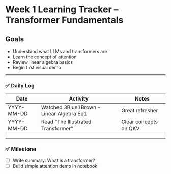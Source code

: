 # Week 1 Learning Tracker – Transformer Fundamentals

## Goals
- Understand what LLMs and transformers are
- Learn the concept of attention
- Review linear algebra basics
- Begin first visual demo

---

### ✅ Daily Log

| Date       | Activity                                | Notes |
|------------|------------------------------------------|-------|
| YYYY-MM-DD | Watched 3Blue1Brown – Linear Algebra Ep1 | Great refresher |
| YYYY-MM-DD | Read “The Illustrated Transformer”       | Clear concepts on QKV |

---

### ✅ Milestone
- [ ] Write summary: What is a transformer?
- [ ] Build simple attention demo in notebook

